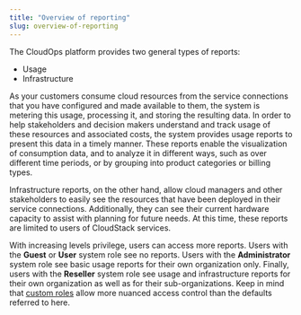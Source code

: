 ```yaml
---
title: "Overview of reporting"
slug: overview-of-reporting
---
```



The CloudOps platform provides two general types of reports:

-   Usage
-   Infrastructure

As your customers consume cloud resources from the service connections that you have configured and made available to them, the system is metering this usage, processing it, and storing the resulting data. In order to help stakeholders and decision makers understand and track usage of these resources and associated costs, the system provides usage reports to present this data in a timely manner. These reports enable the visualization of consumption data, and to analyze it in different ways, such as over different time periods, or by grouping into product categories or billing types.

Infrastructure reports, on the other hand, allow cloud managers and other stakeholders to easily see the resources that have been deployed in their service connections. Additionally, they can see their current hardware capacity to assist with planning for future needs. At this time, these reports are limited to users of CloudStack services.

With increasing levels privilege, users can access more reports. Users with the **Guest** or **User** system role see no reports. Users with the **Administrator** system role see basic usage reports for their own organization only. Finally, users with the **Reseller** system role see usage and infrastructure reports for their own organization as well as for their sub-organizations. Keep in mind that [custom roles](../admin/rbac.md) allow more nuanced access control than the defaults referred to here.


